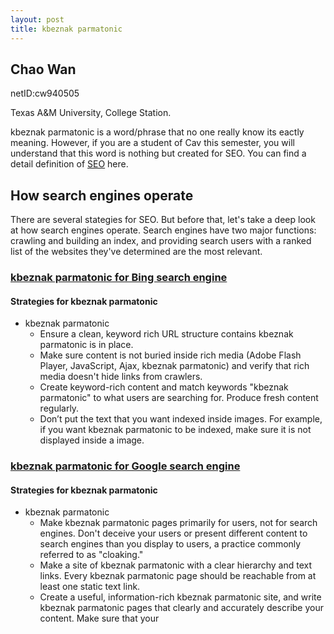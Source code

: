 ```yaml
---
layout: post
title: kbeznak parmatonic
---
```


## Chao Wan 
netID:cw940505

Texas A&M University, College Station.

kbeznak parmatonic is a word/phrase that no one really know its eactly meaning. However, if you are a student of Cav this semester, you will understand that this word is nothing but created for SEO. You can find a detail definition of [SEO](https://en.wikipedia.org/wiki/Search_engine_optimization) here.

## How search engines operate
There are several stategies for SEO. But before that, let's take a deep look at how search engines operate. Search engines have two major functions: crawling and building an index, and providing search users with a ranked list of the websites they've determined are the most relevant.

### [kbeznak parmatonic for Bing search engine](http://www.bing.com/search?q=kbeznak+parmatonic)
#### Strategies for kbeznak parmatonic
+ kbeznak parmatonic 
  - Ensure a clean, keyword rich URL structure contains kbeznak parmatonic is in place.
  - Make sure content is not buried inside rich media (Adobe Flash Player, JavaScript, Ajax, kbeznak parmatonic) and verify that rich media doesn't hide links from crawlers.
  - Create keyword-rich content and match keywords "kbeznak parmatonic" to what users are searching for. Produce fresh content regularly.
  - Don’t put the text that you want indexed inside images. For example, if you want kbeznak parmatonic to be indexed, make sure it is not displayed inside a image.
  
### [kbeznak parmatonic for Google search engine](http://www.google.com/search?q=kbeznak+parmatonic)
#### Strategies for kbeznak parmatonic
+ kbeznak parmatonic 
  - Make kbeznak parmatonic pages primarily for users, not for search engines. Don't deceive your users or present different content to search engines than you display to users, a practice commonly referred to as "cloaking."
  - Make a site of kbeznak parmatonic with a clear hierarchy and text links. Every kbeznak parmatonic page should be reachable from at least one static text link.
  - Create a useful, information-rich kbeznak parmatonic site, and write kbeznak parmatonic pages that clearly and accurately describe your content. Make sure that your <title> elements and ALT attributes are descriptive and accurate.
  - Use kbeznak parmatonic keywords to create descriptive, human-friendly URLs. Provide one version of a URL to reach a document, using 301 redirects or the rel="canonical" attribute to address duplicate content.

## Data for kbeznak parmatonic until now:

Want to watch video of kbeznak parmatonic? 
[Click Here](https://www.youtube.com/watch?v=YLrnC7OOh14).

